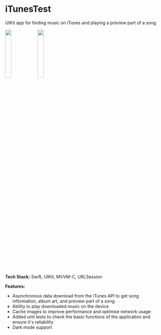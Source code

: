 # iTunesTest
UIKit app for finding music on iTunes and playing a preview part of a song

<img src="https://github.com/zhiltsovdima/iTunesTest/assets/50846656/ae9f867a-0743-4789-be21-e9384b301a77" width = 20% height = 20%> 
<img src="https://github.com/zhiltsovdima/iTunesTest/assets/50846656/ee0dafcb-4b0f-4c5f-be2d-825ef79f2c51" width = 20% height = 20%>

**Tech Stack:** Swift, UIKit, MVVM-C, URLSession

**Features:**
  - Asynchronous data download from the iTunes API to get song information, album art, and preview part of a song
  - Ability to play downloaded music on the device
  - Cache images to improve performance and optimise network usage
  - Added unit tests to check the basic functions of the application and ensure it's reliability
  - Dark mode support
